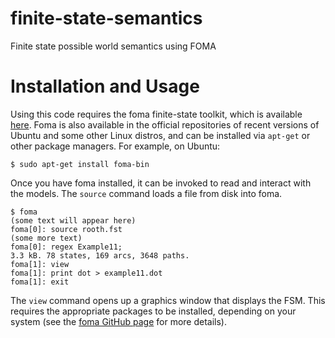# finite-state-semantics
Finite state possible world semantics using FOMA

# Installation and Usage

Using this code requires the foma finite-state toolkit, which is available
[here](https://github.com/mhulden/foma/tree/master/foma "Foma on GitHub"). Foma
is also available in the official repositories of recent versions of Ubuntu and
some other Linux distros, and can be installed via `apt-get` or other package
managers. For example, on Ubuntu:

    $ sudo apt-get install foma-bin

Once you have foma installed, it can be invoked to read and interact with the
models. The `source` command loads a file from disk into foma.

    $ foma
    (some text will appear here)
    foma[0]: source rooth.fst
    (some more text)
    foma[0]: regex Example11;
    3.3 kB. 78 states, 169 arcs, 3648 paths.
    foma[1]: view
    foma[1]: print dot > example11.dot
    foma[1]: exit

The `view` command opens up a graphics window that displays the FSM. This
requires the appropriate packages to be installed, depending on your system
(see the [foma GitHub page](https://github.com/mhulden/foma/tree/master/foma
"Foma on GitHub") for more details). 
